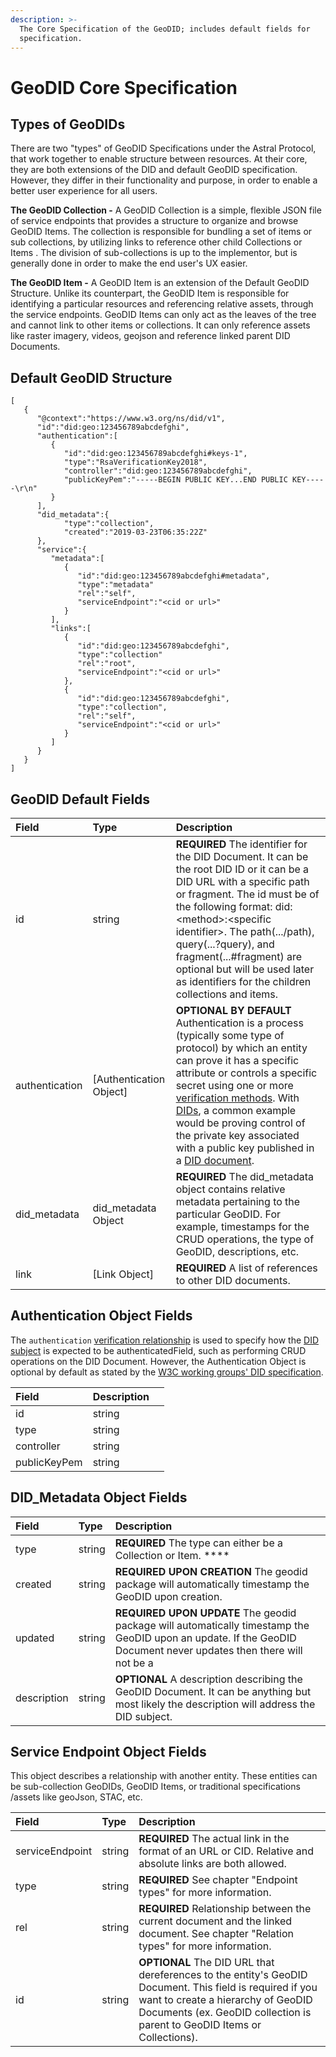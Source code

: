 ```yaml
---
description: >-
  The Core Specification of the GeoDID; includes default fields for
  specification.
---
```


# GeoDID Core Specification

## Types of GeoDIDs 

There are two "types" of GeoDID Specifications under the Astral Protocol, that work together to enable structure between resources. At their core, they are both extensions of the DID and default GeoDID specification. However, they differ in their functionality and purpose, in order to enable a better user experience for all users.

**The GeoDID Collection -** A GeoDID Collection is a simple, flexible JSON file of service endpoints that provides a structure to organize and browse GeoDID Items. The collection is responsible for bundling a set of items or sub collections, by utilizing links to reference other child Collections or Items . The division of sub-collections is up to the implementor, but is generally done in order to make the end user's UX easier. 

**The GeoDID Item -** A GeoDID Item is an extension of the Default GeoDID Structure. Unlike its counterpart, the GeoDID Item is responsible for identifying a particular resources and referencing relative assets, through the service endpoints. GeoDID Items can only act as the leaves of the tree and cannot link to other items or collections. It can only reference assets like raster imagery, videos, geojson and reference linked parent DID Documents.

## Default GeoDID Structure

```text
[
   {
      "@context":"https://www.w3.org/ns/did/v1",
      "id":"did:geo:123456789abcdefghi",
      "authentication":[
         {
            "id":"did:geo:123456789abcdefghi#keys-1",
            "type":"RsaVerificationKey2018",
            "controller":"did:geo:123456789abcdefghi",
            "publicKeyPem":"-----BEGIN PUBLIC KEY...END PUBLIC KEY-----\r\n"
         }
      ],
      "did_metadata":{
            "type":"collection",
            "created":"2019-03-23T06:35:22Z"
      },
      "service":{
         "metadata":[
            {
               "id":"did:geo:123456789abcdefghi#metadata",
               "type":"metadata"
               "rel":"self",
               "serviceEndpoint":"<cid or url>"
            }
         ],      
         "links":[
            {
               "id":"did:geo:123456789abcdefghi",
               "type":"collection"
               "rel":"root",
               "serviceEndpoint":"<cid or url>"
            },
            {
               "id":"did:geo:123456789abcdefghi",
               "type":"collection",
               "rel":"self",
               "serviceEndpoint":"<cid or url>"
            }
         ]
      }
   }
]
```

## GeoDID Default Fields

| Field  | Type  | Description |
| :--- | :--- | :--- |
| id | string | **REQUIRED** The identifier for the DID Document. It can be the root DID ID or it can be a DID URL with a specific path or fragment. The id must be of the following format: did:&lt;method&gt;:&lt;specific identifier&gt;. The path\(.../path\), query\(...?query\), and fragment\(...\#fragment\) are optional but will be used later as identifiers for the children collections and items. |
| authentication | \[Authentication Object\] | **OPTIONAL BY DEFAULT** Authentication is a process \(typically some type of protocol\) by which an entity can prove it has a specific attribute or controls a specific secret using one or more [verification methods](https://www.w3.org/TR/did-core/#dfn-verification-method). With [DIDs](https://www.w3.org/TR/did-core/#dfn-decentralized-identifiers), a common example would be proving control of the private key associated with a public key published in a [DID document](https://www.w3.org/TR/did-core/#dfn-did-documents). |
| did\_metadata | did\_metadata Object | **REQUIRED** The did\_metadata object contains relative metadata pertaining to the particular GeoDID. For example, timestamps for the CRUD operations, the type of GeoDID, descriptions, etc. |
| link | \[Link Object\] | **REQUIRED** A list of references to other DID documents. |

## Authentication Object Fields

The `authentication` [verification relationship](https://www.w3.org/TR/did-core/#dfn-verification-relationship) is used to specify how the [DID subject](https://www.w3.org/TR/did-core/#dfn-did-subjects) is expected to be authenticatedField, such as performing CRUD operations on the DID Document. However, the Authentication Object is optional by default as stated by the [W3C working groups' DID specification](https://www.w3.org/TR/did-core/#authentication).

| Field | Description |  |
| :--- | :--- | :--- |
| id | string |  |
| type | string |  |
| controller | string |  |
| publicKeyPem | string |  |

## DID\_Metadata Object Fields

| Field  | Type | Description |
| :--- | :--- | :--- |
| type | string | **REQUIRED** The type can either be a Collection or Item. **** |
| created | string | **REQUIRED UPON CREATION** The geodid package will automatically timestamp the GeoDID upon creation. |
| updated  | string | **REQUIRED UPON UPDATE** The geodid package will automatically timestamp the GeoDID upon an update. If the GeoDID Document never updates then there will not be a  |
| description | string | **OPTIONAL** A description describing the GeoDID Document. It can be anything but most likely the description will address the DID subject.  |

## Service Endpoint Object Fields

This object describes a relationship with another entity. These entities can be sub-collection GeoDIDs, GeoDID Items, or traditional specifications /assets like geoJson, STAC, etc.

| Field | Type  | Description |
| :--- | :--- | :--- |
| serviceEndpoint | string | **REQUIRED** The actual link in the format of an URL or CID. Relative and absolute links are both allowed. |
| type | string | **REQUIRED** See chapter "Endpoint types" for more information. |
| rel | string | **REQUIRED** Relationship between the current document and the linked document. See chapter "Relation types" for more information. |
| id | string | **OPTIONAL** The DID URL that dereferences to the entity's GeoDID Document. This field is required if you want to create a hierarchy of GeoDID Documents \(ex. GeoDID collection is parent to GeoDID Items or Collections\).  |

